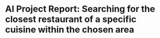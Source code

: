# AI Project Report: Searching for the closest restaurant of a specific cuisine within the chosen area

